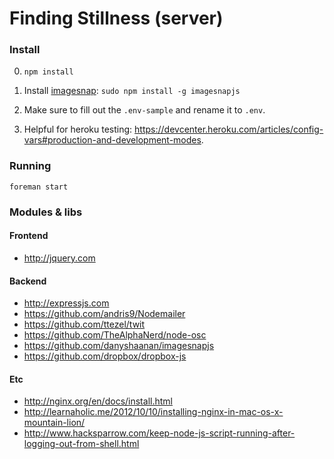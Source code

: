 # Finding Stillness (server)

### Install
0. `npm install`

1. Install [imagesnap](https://github.com/danyshaanan/imagesnapjs):
  `sudo npm install -g imagesnapjs`
  
2. Make sure to fill out the `.env-sample` and rename it to `.env`.

3. Helpful for heroku testing: https://devcenter.heroku.com/articles/config-vars#production-and-development-modes.

### Running

`foreman start`


### Modules & libs

#### Frontend
* http://jquery.com

#### Backend
* http://expressjs.com
* https://github.com/andris9/Nodemailer
* https://github.com/ttezel/twit
* https://github.com/TheAlphaNerd/node-osc
* https://github.com/danyshaanan/imagesnapjs
* https://github.com/dropbox/dropbox-js

#### Etc
* http://nginx.org/en/docs/install.html
* http://learnaholic.me/2012/10/10/installing-nginx-in-mac-os-x-mountain-lion/
* http://www.hacksparrow.com/keep-node-js-script-running-after-logging-out-from-shell.html